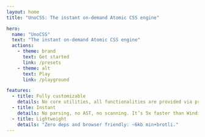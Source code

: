 ```yaml
---
layout: home
title: "UnoCSS: The instant on-demand Atomic CSS engine"

hero:
  name: "UnoCSS"
  text: "The instant on-demand Atomic CSS engine"
  actions:
    - theme: brand
      text: Get started
      link: /presets
    - theme: alt
      text: Play
      link: /playground

features:
  - title: Fully customizable
    details: No core utilities, all functionalities are provided via presets.
  - title: Instant
    details: No parsing, no AST, no scanning. It’s 5x faster than Windi CSS or Tailwind JIT.
  - title: Lightweight
    details: "Zero deps and browser friendly: ~6kb min+brotli."
---
```


<Home />